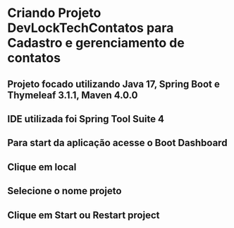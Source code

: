 # Criando Projeto DevLockTechContatos para Cadastro e gerenciamento de contatos

## Projeto focado utilizando Java 17, Spring Boot e Thymeleaf 3.1.1, Maven 4.0.0

## IDE utilizada foi Spring Tool Suite 4

## Para start da aplicação acesse o Boot Dashboard 
## Clique em local
## Selecione o nome projeto
## Clique em Start ou Restart project
